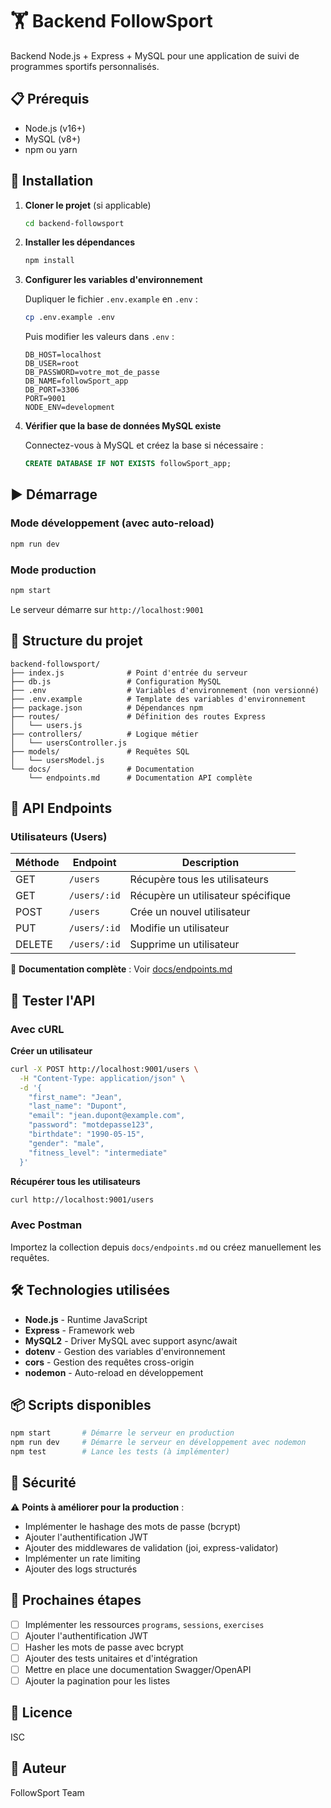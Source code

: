 # 🏋️ Backend FollowSport

Backend Node.js + Express + MySQL pour une application de suivi de programmes sportifs personnalisés.

## 📋 Prérequis

- Node.js (v16+)
- MySQL (v8+)
- npm ou yarn

## 🚀 Installation

1. **Cloner le projet** (si applicable)
   ```bash
   cd backend-followsport
   ```

2. **Installer les dépendances**
   ```bash
   npm install
   ```

3. **Configurer les variables d'environnement**
   
   Dupliquer le fichier `.env.example` en `.env` :
   ```bash
   cp .env.example .env
   ```
   
   Puis modifier les valeurs dans `.env` :
   ```env
   DB_HOST=localhost
   DB_USER=root
   DB_PASSWORD=votre_mot_de_passe
   DB_NAME=followSport_app
   DB_PORT=3306
   PORT=9001
   NODE_ENV=development
   ```

4. **Vérifier que la base de données MySQL existe**
   
   Connectez-vous à MySQL et créez la base si nécessaire :
   ```sql
   CREATE DATABASE IF NOT EXISTS followSport_app;
   ```

## ▶️ Démarrage

### Mode développement (avec auto-reload)
```bash
npm run dev
```

### Mode production
```bash
npm start
```

Le serveur démarre sur `http://localhost:9001`

## 📁 Structure du projet

```
backend-followsport/
├── index.js              # Point d'entrée du serveur
├── db.js                 # Configuration MySQL
├── .env                  # Variables d'environnement (non versionné)
├── .env.example          # Template des variables d'environnement
├── package.json          # Dépendances npm
├── routes/               # Définition des routes Express
│   └── users.js
├── controllers/          # Logique métier
│   └── usersController.js
├── models/               # Requêtes SQL
│   └── usersModel.js
└── docs/                 # Documentation
    └── endpoints.md      # Documentation API complète
```

## 🔌 API Endpoints

### Utilisateurs (Users)

| Méthode | Endpoint | Description |
|---------|----------|-------------|
| GET | `/users` | Récupère tous les utilisateurs |
| GET | `/users/:id` | Récupère un utilisateur spécifique |
| POST | `/users` | Crée un nouvel utilisateur |
| PUT | `/users/:id` | Modifie un utilisateur |
| DELETE | `/users/:id` | Supprime un utilisateur |

📘 **Documentation complète** : Voir [docs/endpoints.md](docs/endpoints.md)

## 🧪 Tester l'API

### Avec cURL

**Créer un utilisateur**
```bash
curl -X POST http://localhost:9001/users \
  -H "Content-Type: application/json" \
  -d '{
    "first_name": "Jean",
    "last_name": "Dupont",
    "email": "jean.dupont@example.com",
    "password": "motdepasse123",
    "birthdate": "1990-05-15",
    "gender": "male",
    "fitness_level": "intermediate"
  }'
```

**Récupérer tous les utilisateurs**
```bash
curl http://localhost:9001/users
```

### Avec Postman

Importez la collection depuis `docs/endpoints.md` ou créez manuellement les requêtes.

## 🛠️ Technologies utilisées

- **Node.js** - Runtime JavaScript
- **Express** - Framework web
- **MySQL2** - Driver MySQL avec support async/await
- **dotenv** - Gestion des variables d'environnement
- **cors** - Gestion des requêtes cross-origin
- **nodemon** - Auto-reload en développement

## 📦 Scripts disponibles

```bash
npm start       # Démarre le serveur en production
npm run dev     # Démarre le serveur en développement avec nodemon
npm test        # Lance les tests (à implémenter)
```

## 🔐 Sécurité

⚠️ **Points à améliorer pour la production** :
- Implémenter le hashage des mots de passe (bcrypt)
- Ajouter l'authentification JWT
- Ajouter des middlewares de validation (joi, express-validator)
- Implémenter un rate limiting
- Ajouter des logs structurés

## 🚧 Prochaines étapes

- [ ] Implémenter les ressources `programs`, `sessions`, `exercises`
- [ ] Ajouter l'authentification JWT
- [ ] Hasher les mots de passe avec bcrypt
- [ ] Ajouter des tests unitaires et d'intégration
- [ ] Mettre en place une documentation Swagger/OpenAPI
- [ ] Ajouter la pagination pour les listes

## 📄 Licence

ISC

## 👤 Auteur

FollowSport Team

